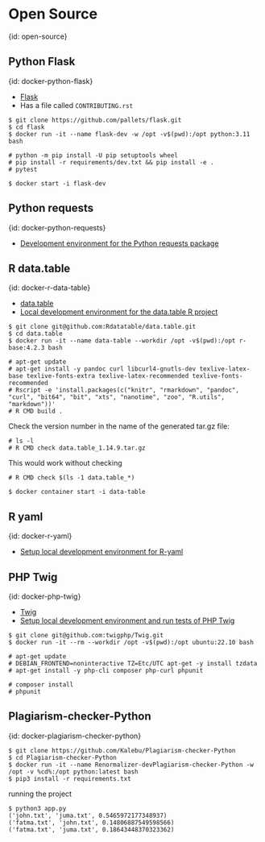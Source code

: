# Open Source
{id: open-source}


## Python Flask
{id: docker-python-flask}


* [Flask](https://github.com/pallets/flask)
* Has a file called `CONTRIBUTING.rst`

```
$ git clone https://github.com/pallets/flask.git
$ cd flask
$ docker run -it --name flask-dev -w /opt -v$(pwd):/opt python:3.11 bash

# python -m pip install -U pip setuptools wheel
# pip install -r requirements/dev.txt && pip install -e .
# pytest
```

```
$ docker start -i flask-dev
```

## Python requests
{id: docker-python-requests}

* [Development environment for the Python requests package](https://dev.to/szabgab/development-environment-for-the-python-requests-package-eae)

## R data.table
{id: docker-r-data-table}

* [data.table]()
* [Local development environment for the data.table R project](https://dev.to/szabgab/local-development-environment-for-the-datatable-r-project-5fhb)

```
$ git clone git@github.com:Rdatatable/data.table.git
$ cd data.table
$ docker run -it --name data-table --workdir /opt -v$(pwd):/opt r-base:4.2.3 bash

# apt-get update
# apt-get install -y pandoc curl libcurl4-gnutls-dev texlive-latex-base texlive-fonts-extra texlive-latex-recommended texlive-fonts-recommended
# Rscript -e 'install.packages(c("knitr", "rmarkdown", "pandoc", "curl", "bit64", "bit", "xts", "nanotime", "zoo", "R.utils", "markdown"))'
# R CMD build .
```

Check the version number in the name of the generated tar.gz file:

```
# ls -l
# R CMD check data.table_1.14.9.tar.gz
```

This would work without checking

```
# R CMD check $(ls -1 data.table_*)
```


```
$ docker container start -i data-table
```

## R yaml
{id: docker-r-yaml}

* [Setup local development environment for R-yaml](https://dev.to/szabgab/setup-local-development-environment-for-r-yaml-5ejc)


## PHP Twig
{id: docker-php-twig}

* [Twig](https://github.com/twigphp/Twig)
* [Setup local development environment and run tests of PHP Twig](https://dev.to/szabgab/setup-local-development-environment-and-run-tests-of-php-twig-34d3)

```
$ git clone git@github.com:twigphp/Twig.git
$ docker run -it --rm --workdir /opt -v$(pwd):/opt ubuntu:22.10 bash

# apt-get update
# DEBIAN_FRONTEND=noninteractive TZ=Etc/UTC apt-get -y install tzdata
# apt-get install -y php-cli composer php-curl phpunit

# composer install
# phpunit
```
## Plagiarism-checker-Python
{id: docker-plagiarism-checker-python}

```
$ git clone https://github.com/Kalebu/Plagiarism-checker-Python
$ cd Plagiarism-checker-Python
$ docker run -it --name Renormalizer-devPlagiarism-checker-Python -w /opt -v %cd%:/opt python:latest bash
$ pip3 install -r requirements.txt
```

running the project

```
$ python3 app.py
('john.txt', 'juma.txt', 0.5465972177348937)
('fatma.txt', 'john.txt', 0.14806887549598566)
('fatma.txt', 'juma.txt', 0.18643448370323362)
```
